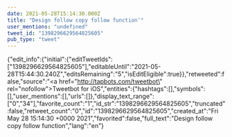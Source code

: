 ```yaml
---
date: 2021-05-28T15:14:30.000Z
title: "Design follow copy follow function″"
user_mentions: "undefined"
tweet_id: "1398296629564825605"
pub_type: "tweet"
---
```

{"edit_info":{"initial":{"editTweetIds":["1398296629564825605"],"editableUntil":"2021-05-28T15:44:30.240Z","editsRemaining":"5","isEditEligible":true}},"retweeted":false,"source":"<a href=\"http://tapbots.com/tweetbot\" rel=\"nofollow\">Tweetbot for iΟS</a>","entities":{"hashtags":[],"symbols":[],"user_mentions":[],"urls":[]},"display_text_range":["0","34"],"favorite_count":"1","id_str":"1398296629564825605","truncated":false,"retweet_count":"0","id":"1398296629564825605","created_at":"Fri May 28 15:14:30 +0000 2021","favorited":false,"full_text":"Design follow copy follow function","lang":"en"}
